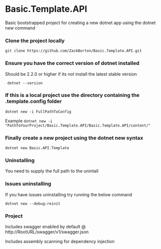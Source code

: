 # Basic.Template.API
Basic bootstrapped project for creating a new dotnet app using the dotnet new command

### Clone the project locally
```git clone https://github.com/ZackBorton/Basic.Template.API.git```

### Ensure you have the correct version of dotnet installed
Should be 2.2.0 or higher if its not install the latest stable version

``` dotnet --version```

### If this is a local project use the directory containing the .template.config folder
```dotnet new -i FullPathToConfig```

Example 
```dotnet new -i "PathToYourProject/Basic.Template.API/Basic.Template.API/content/"```

### Finally create a new project using the dotnet new syntax
```dotnet new Basic.API.Template```

### Uninstalling
You need to supply the full path to the unintall

### Issues uninstalling
If you have issues uninstalling try running the below command

```dotnet new --debug:reinit```

### Project 
Includes swagger enabled by default @ http://RootURL/swagger/v1/swagger.json

Includes assembly scanning for dependency injection
